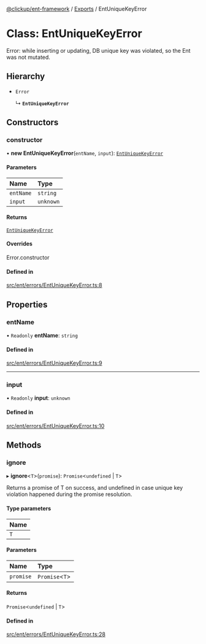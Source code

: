 [@clickup/ent-framework](../README.md) / [Exports](../modules.md) / EntUniqueKeyError

# Class: EntUniqueKeyError

Error: while inserting or updating, DB unique key was violated,
so the Ent was not mutated.

## Hierarchy

- `Error`

  ↳ **`EntUniqueKeyError`**

## Constructors

### constructor

• **new EntUniqueKeyError**(`entName`, `input`): [`EntUniqueKeyError`](EntUniqueKeyError.md)

#### Parameters

| Name | Type |
| :------ | :------ |
| `entName` | `string` |
| `input` | `unknown` |

#### Returns

[`EntUniqueKeyError`](EntUniqueKeyError.md)

#### Overrides

Error.constructor

#### Defined in

[src/ent/errors/EntUniqueKeyError.ts:8](https://github.com/clickup/ent-framework/blob/master/src/ent/errors/EntUniqueKeyError.ts#L8)

## Properties

### entName

• `Readonly` **entName**: `string`

#### Defined in

[src/ent/errors/EntUniqueKeyError.ts:9](https://github.com/clickup/ent-framework/blob/master/src/ent/errors/EntUniqueKeyError.ts#L9)

___

### input

• `Readonly` **input**: `unknown`

#### Defined in

[src/ent/errors/EntUniqueKeyError.ts:10](https://github.com/clickup/ent-framework/blob/master/src/ent/errors/EntUniqueKeyError.ts#L10)

## Methods

### ignore

▸ **ignore**\<`T`\>(`promise`): `Promise`\<`undefined` \| `T`\>

Returns a promise of T on success, and undefined in case unique key
violation happened during the promise resolution.

#### Type parameters

| Name |
| :------ |
| `T` |

#### Parameters

| Name | Type |
| :------ | :------ |
| `promise` | `Promise`\<`T`\> |

#### Returns

`Promise`\<`undefined` \| `T`\>

#### Defined in

[src/ent/errors/EntUniqueKeyError.ts:28](https://github.com/clickup/ent-framework/blob/master/src/ent/errors/EntUniqueKeyError.ts#L28)
